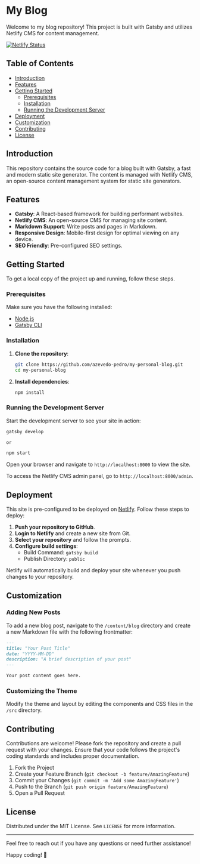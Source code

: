 # My Blog

Welcome to my blog repository! This project is built with Gatsby and utilizes Netlify CMS for content management.

[![Netlify Status](https://api.netlify.com/api/v1/badges/19e0c2c9-8d56-48dc-9cb4-5372a322b8b0/deploy-status)](https://app.netlify.com/sites/azevedodev/deploys)

## Table of Contents

- [Introduction](#introduction)
- [Features](#features)
- [Getting Started](#getting-started)
  - [Prerequisites](#prerequisites)
  - [Installation](#installation)
  - [Running the Development Server](#running-the-development-server)
- [Deployment](#deployment)
- [Customization](#customization)
- [Contributing](#contributing)
- [License](#license)

## Introduction

This repository contains the source code for a blog built with Gatsby, a fast and modern static site generator. The content is managed with Netlify CMS, an open-source content management system for static site generators.

## Features

- **Gatsby**: A React-based framework for building performant websites.
- **Netlify CMS**: An open-source CMS for managing site content.
- **Markdown Support**: Write posts and pages in Markdown.
- **Responsive Design**: Mobile-first design for optimal viewing on any device.
- **SEO Friendly**: Pre-configured SEO settings.

## Getting Started

To get a local copy of the project up and running, follow these steps.

### Prerequisites

Make sure you have the following installed:

- [Node.js](https://nodejs.org/en/download/)
- [Gatsby CLI](https://www.gatsbyjs.com/docs/tutorial/part-1/#gatsby-cli)

### Installation

1. **Clone the repository**:
   ```sh
   git clone https://github.com/azevedo-pedro/my-personal-blog.git
   cd my-personal-blog
   ```

2. **Install dependencies**:
   ```sh
   npm install
   ```

### Running the Development Server

Start the development server to see your site in action:
```sh
gatsby develop

or

npm start
```

Open your browser and navigate to `http://localhost:8000` to view the site.

To access the Netlify CMS admin panel, go to `http://localhost:8000/admin`.

## Deployment

This site is pre-configured to be deployed on [Netlify](https://www.netlify.com/). Follow these steps to deploy:

1. **Push your repository to GitHub**.
2. **Login to Netlify** and create a new site from Git.
3. **Select your repository** and follow the prompts.
4. **Configure build settings**:
   - Build Command: `gatsby build`
   - Publish Directory: `public`

Netlify will automatically build and deploy your site whenever you push changes to your repository.

## Customization

### Adding New Posts

To add a new blog post, navigate to the `/content/blog` directory and create a new Markdown file with the following frontmatter:

```markdown
---
title: "Your Post Title"
date: "YYYY-MM-DD"
description: "A brief description of your post"
---

Your post content goes here.
```

### Customizing the Theme

Modify the theme and layout by editing the components and CSS files in the `/src` directory.

## Contributing

Contributions are welcome! Please fork the repository and create a pull request with your changes. Ensure that your code follows the project's coding standards and includes proper documentation.

1. Fork the Project
2. Create your Feature Branch (`git checkout -b feature/AmazingFeature`)
3. Commit your Changes (`git commit -m 'Add some AmazingFeature'`)
4. Push to the Branch (`git push origin feature/AmazingFeature`)
5. Open a Pull Request

## License

Distributed under the MIT License. See `LICENSE` for more information.

---

Feel free to reach out if you have any questions or need further assistance!

Happy coding! 🚀